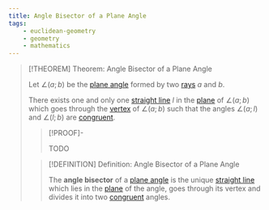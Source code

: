 ```yaml
---
title: Angle Bisector of a Plane Angle
tags:
    - euclidean-geometry
    - geometry
    - mathematics
---
```


>[!THEOREM] Theorem: Angle Bisector of a Plane Angle
>
>Let $\angle(a;b)$ be the [plane angle](Plane%20Angle.md) formed by two [rays](../../Curves/Rays.md) $a$ and $b$.
>
>There exists one and only one [straight line](../../Curves/Straight%20Lines/index.md) $l$ in the [plane](../../Surfaces/Planes.md) of $\angle(a;b)$ which goes through the [vertex](Plane%20Angle.md) of $\angle(a;b)$ such that the angles $\angle(a; l)$ and $\angle (l; b)$ are [congruent](../../Congruence.md).
>
>>[!PROOF]-
>>
>>TODO
>>
>
>>[!DEFINITION] Definition: Angle Bisector of a Plane Angle
>>
>>The **angle bisector** of a [plane angle](Plane%20Angle.md) is the unique [straight line](../../Curves/Straight%20Lines/index.md) which lies in the [plane](../../Surfaces/Planes.md) of the angle, goes through its vertex and divides it into two [congruent](../../Congruence.md) angles.
>>
>
